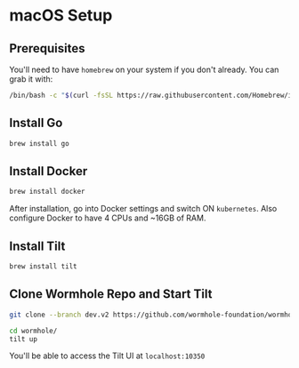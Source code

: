 # macOS Setup

## Prerequisites

You'll need to have `homebrew` on your system if you don't already. You can grab it with:

```sh
/bin/bash -c "$(curl -fsSL https://raw.githubusercontent.com/Homebrew/install/HEAD/install.sh)"
```

## Install Go

```sh
brew install go
```

## Install Docker

```sh
brew install docker
```

After installation, go into Docker settings and switch ON `kubernetes`. Also configure Docker to have 4 CPUs and ~16GB of RAM.

## Install Tilt

```sh
brew install tilt
```

## Clone Wormhole Repo and Start Tilt

```sh
git clone --branch dev.v2 https://github.com/wormhole-foundation/wormhole.git
```

```sh
cd wormhole/
tilt up
```

You'll be able to access the Tilt UI at
`localhost:10350`
